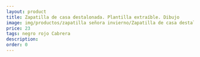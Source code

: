 ```yaml
---
layout: product
title: Zapatilla de casa destalonada. Plantilla extraíble. Dibujo
image: img/productos/zapatilla señora invierno/Zapatilla de casa destalonada. Plantilla extraíble. Dibujo=23=negro rojo Cabrera.webp
price: 23
tags: negro rojo Cabrera
description: 
order: 0
---
```

